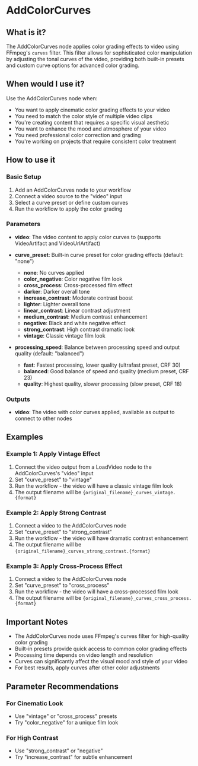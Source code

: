 # AddColorCurves

## What is it?

The AddColorCurves node applies color grading effects to video using FFmpeg's `curves` filter. This filter allows for sophisticated color manipulation by adjusting the tonal curves of the video, providing both built-in presets and custom curve options for advanced color grading.

## When would I use it?

Use the AddColorCurves node when:

- You want to apply cinematic color grading effects to your video
- You need to match the color style of multiple video clips
- You're creating content that requires a specific visual aesthetic
- You want to enhance the mood and atmosphere of your video
- You need professional color correction and grading
- You're working on projects that require consistent color treatment

## How to use it

### Basic Setup

1. Add an AddColorCurves node to your workflow
1. Connect a video source to the "video" input
1. Select a curve preset or define custom curves
1. Run the workflow to apply the color grading

### Parameters

- **video**: The video content to apply color curves to (supports VideoArtifact and VideoUrlArtifact)

- **curve_preset**: Built-in curve preset for color grading effects (default: "none")

    - **none**: No curves applied
    - **color_negative**: Color negative film look
    - **cross_process**: Cross-processed film effect
    - **darker**: Darker overall tone
    - **increase_contrast**: Moderate contrast boost
    - **lighter**: Lighter overall tone
    - **linear_contrast**: Linear contrast adjustment
    - **medium_contrast**: Medium contrast enhancement
    - **negative**: Black and white negative effect
    - **strong_contrast**: High contrast dramatic look
    - **vintage**: Classic vintage film look

- **processing_speed**: Balance between processing speed and output quality (default: "balanced")

    - **fast**: Fastest processing, lower quality (ultrafast preset, CRF 30)
    - **balanced**: Good balance of speed and quality (medium preset, CRF 23)
    - **quality**: Highest quality, slower processing (slow preset, CRF 18)

### Outputs

- **video**: The video with color curves applied, available as output to connect to other nodes

## Examples

### Example 1: Apply Vintage Effect

1. Connect the video output from a LoadVideo node to the AddColorCurves's "video" input
1. Set "curve_preset" to "vintage"
1. Run the workflow - the video will have a classic vintage film look
1. The output filename will be `{original_filename}_curves_vintage.{format}`

### Example 2: Apply Strong Contrast

1. Connect a video to the AddColorCurves node
1. Set "curve_preset" to "strong_contrast"
1. Run the workflow - the video will have dramatic contrast enhancement
1. The output filename will be `{original_filename}_curves_strong_contrast.{format}`

### Example 3: Apply Cross-Process Effect

1. Connect a video to the AddColorCurves node
1. Set "curve_preset" to "cross_process"
1. Run the workflow - the video will have a cross-processed film look
1. The output filename will be `{original_filename}_curves_cross_process.{format}`

## Important Notes

- The AddColorCurves node uses FFmpeg's curves filter for high-quality color grading
- Built-in presets provide quick access to common color grading effects
- Processing time depends on video length and resolution
- Curves can significantly affect the visual mood and style of your video
- For best results, apply curves after other color adjustments

## Parameter Recommendations

### For Cinematic Look

- Use "vintage" or "cross_process" presets
- Try "color_negative" for a unique film look

### For High Contrast

- Use "strong_contrast" or "negative"
- Try "increase_contrast" for subtle enhancement
